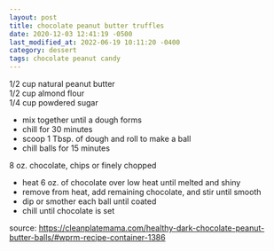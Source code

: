 ```yaml
---
layout: post
title: chocolate peanut butter truffles
date: 2020-12-03 12:41:19 -0500
last_modified_at: 2022-06-19 10:11:20 -0400
category: dessert
tags: chocolate peanut candy
---
```


1/2 cup natural peanut butter  
1/2 cup almond flour  
1/4 cup powdered sugar  
* mix together until a dough forms
* chill for 30 minutes
* scoop 1 Tbsp. of dough and roll to make a ball
* chill balls for 15 minutes

8 oz. chocolate, chips or finely chopped
* heat 6 oz. of chocolate over low heat until melted and shiny
* remove from heat, add remaining chocolate, and stir until smooth
* dip or smother each ball until coated
* chill until chocolate is set

source: <https://cleanplatemama.com/healthy-dark-chocolate-peanut-butter-balls/#wprm-recipe-container-1386>
